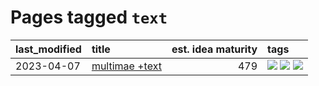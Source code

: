 # Pages tagged `text`

|last_modified|title|est. idea maturity|tags
|:---|:---|---:|:---|
|2023-04-07|[multimae +text](../multimae_w_text.md)|479|[![](https://img.shields.io/badge/tag-experimental-e839f4)](../tags/experimental.md) [![](https://img.shields.io/badge/tag-prompting-1dc0d1)](../tags/prompting.md) [![](https://img.shields.io/badge/tag-text-6819c6)](../tags/text.md)|